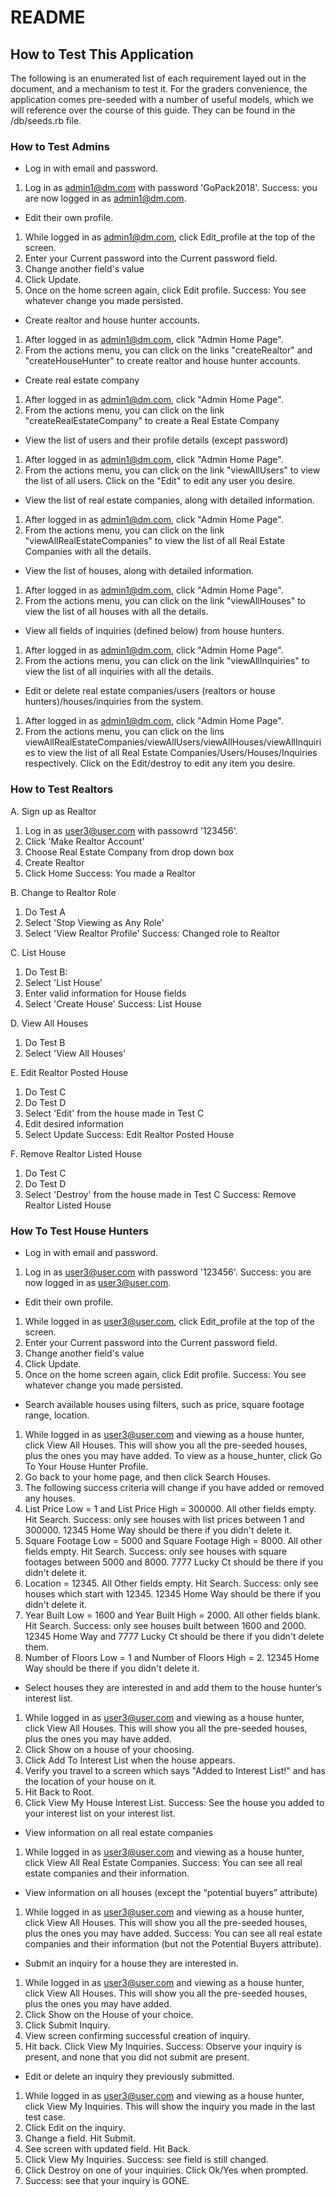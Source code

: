 # README
 
## How to Test This Application
The following is an enumerated list of each requirement layed out in the document, and a mechanism to test it. For the graders convenience, the application comes pre-seeded with a number of useful models, which we will reference over the course of this guide. They can be found in the /db/seeds.rb file.

### How to Test Admins
* Log in with email and password.
1. Log in as admin1@dm.com with password 'GoPack2018'.
Success: you are now logged in as admin1@dm.com.

* Edit their own profile.
1. While logged in as admin1@dm.com, click Edit_profile at the top of the screen.
2. Enter your Current password into the Current password field. 
3. Change another field's value
4. Click Update.
5. Once on the home screen again, click Edit profile.
Success: You see whatever change you made persisted.

* Create realtor and house hunter accounts.
1. After logged in as admin1@dm.com, click "Admin Home Page".
2. From the actions menu, you can click on the links "createRealtor" and "createHouseHunter" to create realtor and house hunter accounts.

* Create real estate company
1. After logged in as admin1@dm.com, click "Admin Home Page".
2. From the actions menu, you can click on the link "createRealEstateCompany" to create a Real Estate Company

* View the list of users and their profile details (except password)
1. After logged in as admin1@dm.com, click "Admin Home Page".
2. From the actions menu, you can click on the link "viewAllUsers" to view the list of all users. Click on the "Edit" to edit any user you desire.

* View the list of real estate companies, along with detailed information.
1. After logged in as admin1@dm.com, click "Admin Home Page".
2. From the actions menu, you can click on the link "viewAllRealEstateCompanies" to view the list of all Real Estate Companies with all the details.

* View the list of houses, along with detailed information.
1. After logged in as admin1@dm.com, click "Admin Home Page".
2. From the actions menu, you can click on the link "viewAllHouses" to view the list of all houses with all the details.

* View all fields of inquiries (defined below) from house hunters.
1. After logged in as admin1@dm.com, click "Admin Home Page".
2. From the actions menu, you can click on the link "viewAllInquiries" to view the list of all inquiries with all the details.

* Edit or delete real estate companies/users (realtors or house hunters)/houses/inquiries from the system.
1. After logged in as admin1@dm.com, click "Admin Home Page".
2. From the actions menu, you can click on the lins viewAllRealEstateCompanies/viewAllUsers/viewAllHouses/viewAllInquiries to view the list of all Real Estate Companies/Users/Houses/Inquiries respectively. Click on the Edit/destroy to edit any item you desire.

### How to Test Realtors
A. Sign up as Realtor
 1. Log in as user3@user.com with passowrd '123456'.
 2. Click 'Make Realtor Account'
 3. Choose Real Estate Company from drop down box
 4. Create Realtor
 5. Click Home
Success: You made a Realtor

B. Change to Realtor Role
 1. Do Test A
 2. Select 'Stop Viewing as Any Role'
 3. Select 'View Realtor Profile'
Success: Changed role to Realtor

C. List House
 1. Do Test B:
 2. Select 'List House'
 3. Enter valid information for House fields
 4. Select 'Create House'
Success: List House

D. View All Houses
 1. Do Test B
 2. Select 'View All Houses'

E. Edit Realtor Posted House
 1. Do Test C
 2. Do Test D
 3. Select 'Edit' from the house made in Test C
 4. Edit desired information
 5. Select Update
Success: Edit Realtor Posted House

F. Remove Realtor Listed House
 1. Do Test C
 2. Do Test D
 3. Select 'Destroy' from the house made in Test C
Success: Remove Realtor Listed House
 



### How To Test House Hunters
* Log in with email and password.
1. Log in as user3@user.com with password '123456'.
Success: you are now logged in as user3@user.com.

* Edit their own profile.
1. While logged in as user3@user.com, click Edit_profile at the top of the screen.
2. Enter your Current password into the Current password field. 
3. Change another field's value
4. Click Update.
5. Once on the home screen again, click Edit profile.
Success: You see whatever change you made persisted.

* Search available houses using filters, such as price, square footage range, location.
1. While logged in as user3@user.com and viewing as a house hunter, click View All Houses. This will show you all the pre-seeded houses, plus the ones you may have added. To view as a house_hunter, click Go To Your House Hunter Profile.
2. Go back to your home page, and then click Search Houses.
3. The following success criteria will change if you have added or removed any houses.
4. List Price Low = 1 and List Price High = 300000. All other fields empty. Hit Search.
Success: only see houses with list prices between 1 and 300000. 12345 Home Way should be there if you didn't delete it.
5. Square Footage Low = 5000 and Square Footage High = 8000. All other fields empty. Hit Search.
Success: only see houses with square footages between 5000 and 8000. 7777 Lucky Ct should be there if you didn't delete it.
6. Location = 12345. All Other fields empty. Hit Search.
Success: only see houses which start with 12345. 12345 Home Way should be there if you didn't delete it.
7. Year Built Low = 1600 and Year Built High = 2000. All other fields blank. Hit Search.
Success: only see houses built between 1600 and 2000. 12345 Home Way and 7777 Lucky Ct  should be there if you didn't delete them.
8. Number of Floors Low = 1 and Number of Floors High = 2. 12345 Home Way should be there if you didn't delete it.

* Select houses they are interested in and add them to the house hunter’s interest list.
1. While logged in as user3@user.com and viewing as a house hunter, click View All Houses. This will show you all the pre-seeded houses, plus the ones you may have added.
2. Click Show on a house of your choosing.
3. Click Add To Interest List when the house appears.
4. Verify you travel to a screen which says "Added to Interest List!" and has the location of your house on it.
5. Hit Back to Root.
6. Click View My House Interest List.
Success: See the house you added to your interest list on your interest list.

* View information on all real estate companies
1. While logged in as user3@user.com and viewing as a house hunter, click View All Real Estate Companies.
Success: You can see all real estate companies and their information.

* View information on all houses (except the “potential buyers” attribute)
1. While logged in as user3@user.com and viewing as a house hunter, click View All Houses. This will show you all the pre-seeded houses, plus the ones you may have added.
Success: You can see all real estate companies and their information (but not the Potential Buyers attribute).

* Submit an inquiry for a house they are interested in.
1. While logged in as user3@user.com and viewing as a house hunter, click View All Houses. This will show you all the pre-seeded houses, plus the ones you may have added.
2. Click Show on the House of your choice.
3. Click Submit Inquiry.
4. View screen confirming successful creation of inquiry.
5. Hit back. Click View My Inquiries.
Success: Observe your inquiry is present, and none that you did not submit are present.

* Edit or delete an inquiry they previously submitted.
1. While logged in as user3@user.com and viewing as a house hunter, click View My Inquiries. This will show the inquiry you made in the last test case.
2. Click Edit on the inquiry.
3. Change a field. Hit Submit.
4. See screen with updated field. Hit Back.
5. Click View My Inquiries. 
Success: see field is still changed.
6. Click Destroy on one of your inquiries. Click Ok/Yes when prompted.
7. Success: see that your inquiry is GONE.

